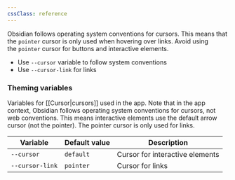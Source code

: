 ```yaml
---
cssClass: reference
---
```


Obsidian follows operating system conventions for cursors. This means that the `pointer` cursor is only used when hovering over links. Avoid using the `pointer` cursor for buttons and interactive elements.

- Use `--cursor` variable to follow system conventions
- Use `--cursor-link` for links

### Theming variables

Variables for [[Cursor|cursors]] used in the app. Note that in the app context, Obsidian follows operating system conventions for cursors, not web conventions. This means interactive elements use the default arrow cursor (not the pointer). The pointer cursor is only used for links.

| Variable        | Default value | Description                     |
| --------------- | ------------- | ------------------------------- |
| `--cursor`      | `default`     | Cursor for interactive elements |
| `--cursor-link` | `pointer`     | Cursor for links                |
